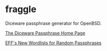# fraggle
Diceware passphrase generator for OpenBSD.

[The Diceware Passphrase Home Page](http://world.std.com/~reinhold/diceware.html)

[EFF's New Wordlists for Random Passphrases](https://www.eff.org/deeplinks/2016/07/new-wordlists-random-passphrases)
